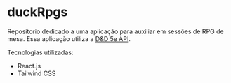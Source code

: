 # duckRpgs
Repositorio dedicado a uma aplicação para auxiliar em sessões de RPG de mesa.
Essa aplicação utiliza a <a href="https://www.dnd5eapi.co/">D&D 5e API</a>.

Tecnologias utilizadas:
- React.js
- Tailwind CSS
